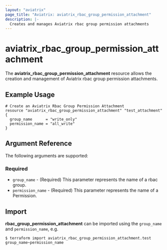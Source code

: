```yaml
---
layout: "aviatrix"
page_title: "Aviatrix: aviatrix_rbac_group_permission_attachment"
description: |-
  Creates and manages Aviatrix rbac group permission attachments
---
```


# aviatrix_rbac_group_permission_attachment

The **aviatrix_rbac_group_permission_attachment** resource allows the creation and management of Aviatrix rbac group permission attachments.

## Example Usage

```hcl
# Create an Aviatrix Rbac Group Permission Attachment
resource "aviatrix_rbac_group_permission_attachment" "test_attachment" {
  group_name      = "write_only"
  permission_name = "all_write"
}
```

## Argument Reference

The following arguments are supported:

### Required
* `group_name` - (Required) This parameter represents the name of a rbac group.
* `permission_name` - (Required) This parameter represents the name of a Permission.

## Import

**rbac_group_permission_attachment** can be imported using the `group_name` and `permission_name`, e.g.

```
$ terraform import aviatrix_rbac_group_permission_attachment.test group_name~permission_name
```